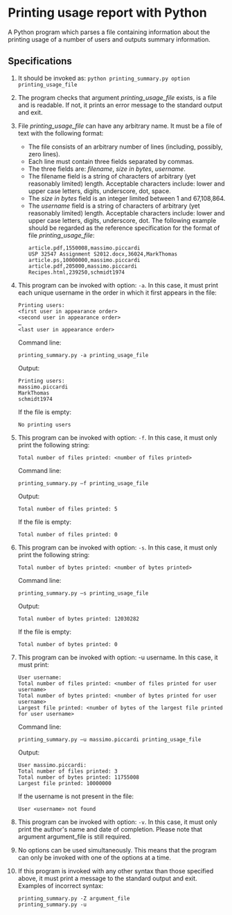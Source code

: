 # Printing usage report with Python
A Python program which parses a file containing information about the printing usage of a number of users and outputs summary information.

## Specifications
1. It should be invoked as: `python printing_summary.py option printing_usage_file`
2. The program checks that argument *printing_usage_file* exists, is a file and is readable. If not, it prints an error message to the standard output and exit.
3. File *printing_usage_file* can have any arbitrary name. It must be a file of text with the following format:
    - The file consists of an arbitrary number of lines (including, possibly, zero lines).
    - Each line must contain three fields separated by commas.
    - The three fields are: *filename*, *size in bytes*, *username*.
    - The filename field is a string of characters of arbitrary (yet reasonably limited) length. Acceptable characters include: lower and upper case letters, digits, underscore, dot, space.
    - The *size in bytes* field is an integer limited between 1 and 67,108,864.
    - The *username* field is a string of characters of arbitrary (yet reasonably limited) length. Acceptable characters include: lower and upper case letters, digits, underscore,
dot.
    The following example should be regarded as the reference specification for the format of file *printing_usage_file*:
      ```
      article.pdf,1550008,massimo.piccardi
      USP 32547 Assignment S2012.docx,36024,MarkThomas
      article.ps,10000000,massimo.piccardi
      article.pdf,205000,massimo.piccardi
      Recipes.html,239250,schmidt1974
      ```

4. This program can be invoked with option: `-a`. In this case, it must print each unique username in the order in which it first appears in the file: 
   ```
   Printing users:
   <first user in appearance order>
   <second user in appearance order>
   …
   <last user in appearance order>
   ```
   Command line:
   ```
   printing_summary.py -a printing_usage_file
   ```
   Output:
   ```
   Printing users:
   massimo.piccardi
   MarkThomas
   schmidt1974
   ```
   If the file is empty:
   ```
   No printing users
   ```

5. This program can be invoked with option: `-f`. In this case, it must only print the following string:
   ```
   Total number of files printed: <number of files printed>
   ```
   Command line:
   ```
   printing_summary.py –f printing_usage_file
   ```
   Output:
   ```
   Total number of files printed: 5
   ```
   If the file is empty:
   ```
   Total number of files printed: 0
   ```
6. This program can be invoked with option: `-s`. In this case, it must only print the following string:
   ```
   Total number of bytes printed: <number of bytes printed>
   ```
   Command line: 
   ```
   printing_summary.py –s printing_usage_file
   ```
   Output:
   ```
   Total number of bytes printed: 12030282
   ```
   If the file is empty:
   ```
   Total number of bytes printed: 0
   ```
7. This program can be invoked with option: -u username. In this case, it must print:
   ```
   User username:
   Total number of files printed: <number of files printed for user username>
   Total number of bytes printed: <number of bytes printed for user username>
   Largest file printed: <number of bytes of the largest file printed for user username>
   ```
   Command line:
   ```
   printing_summary.py –u massimo.piccardi printing_usage_file
   ```
   Output:
   ```
   User massimo.piccardi:
   Total number of files printed: 3
   Total number of bytes printed: 11755008
   Largest file printed: 10000000
   ```
   If the username is not present in the file:
   ```
   User <username> not found
   ```
8. This program can be invoked with option: `-v`. In this case, it must only print the author's name and date of completion. Please note that argument argument_file is still required.
9. No options can be used simultaneously. This means that the program can only be invoked with one of the options at a time.
10. If this program is invoked with any other syntax than those specified above, it must print a message to the standard output and exit.
    Examples of incorrect syntax:
    ```
    printing_summary.py -Z argument_file
    printing_summary.py -u
    ```

